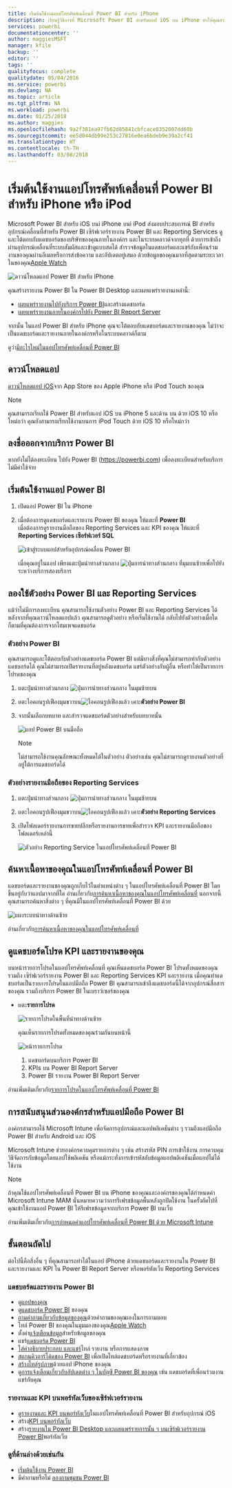 ```yaml
---
title: เริ่มต้นใช้งานแอปโทรศัพท์เคลื่อนที่ Power BI สำหรับ iPhone
description: เรียนรู้วิธีการที่ Microsoft Power BI สำหรับแอป iOS บน iPhone ทำให้คุณสามารถพกพา Power BI ไปได้ทุกที่ พร้อมการเข้าถึงข้อมูลทางธุรกิจภายในองค์กรและในระบบคลาวด์ผ่านอุปกรณ์เคลื่อนที่
services: powerbi
documentationcenter: ''
author: maggiesMSFT
manager: kfile
backup: ''
editor: ''
tags: ''
qualityfocus: complete
qualitydate: 05/04/2016
ms.service: powerbi
ms.devlang: NA
ms.topic: article
ms.tgt_pltfrm: NA
ms.workload: powerbi
ms.date: 01/25/2018
ms.author: maggies
ms.openlocfilehash: 9a2f381ea97fb62d85841cbfcace8352007dd60b
ms.sourcegitcommit: ee5d044db99e253c27816e0ea6bdeb9e39a2cf41
ms.translationtype: HT
ms.contentlocale: th-TH
ms.lasthandoff: 03/08/2018
---
```

# <a name="get-started-with-the-power-bi-mobile-app-on-an-iphone-or-ipod-touch"></a>เริ่มต้นใช้งานแอปโทรศัพท์เคลื่อนที่ Power BI สำหรับ iPhone หรือ iPod
Microsoft Power BI สำหรับ iOS บนi iPhone บนi iPod ส่งมอบประสบการณ์ BI สำหรับอุปกรณ์เคลื่อนที่สำหรับ Power BI เซิร์ฟเวอร์รายงาน Power BI และ Reporting Services ดูและโต้ตอบกับแดชบอร์ดของบริษัทของคุณภายในองค์กร และในระบบคลาวด์จากทุกที่ ด้วยการเข้าถึงผ่านอุปกรณ์เคลื่อนที่ระบบสัมผัสและเข้าดูแบบสดได้ สำรวจข้อมูลในแดชบอร์ดและแชร์กับเพื่อนร่วมงานของคุณผ่านอีเมลหรือการส่งข้อความ และอัปเดตอยู่เสมอ ด้วยข้อมูลของคุณมากที่สุดตามระยะเวลาในของคุณ[Apple Watch](mobile-apple-watch.md)  

![ดาวน์โหลดแอป Power BI สำหรับ iPhone](media/mobile-iphone-app-get-started/power-bi-mobile-get-started-dash.png)

คุณสร้างรายงาน Power BI ใน Power BI Desktop และเผยแพร่รายงานเหล่านี้:

* [เผยแพร่รายงานไปยังบริการ Power BI](service-get-started.md)และสร้างแดชบอร์ด
* [เผยแพร่รายงานภายในองค์กรไปยัง Power BI Report Server](report-server/quickstart-create-powerbi-report.md)

จากนั้น ในแอป Power BI สำหรับ iPhone คุณจะโต้ตอบกับแดชบอร์ดและรายงานของคุณ ไม่ว่าจะเป็นแดชบอร์ดและรายงานภายในองค์กรหรือในระบบคลาวด์ก็ตาม

ดูว่า[มีอะไรใหม่ในแอปโทรศัพท์เคลื่อนที่ Power BI](mobile-whats-new-in-the-mobile-apps.md)

## <a name="download-the-app"></a>ดาวน์โหลดแอป
[ดาวน์โหลดแอป iOS](http://go.microsoft.com/fwlink/?LinkId=522062 "ดาวน์โหลดแอป iPhone")จาก App Store ของ Apple iPhone หรือ iPod Touch ของคุณ

> [!NOTE]
> คุณสามารถเรียกใช้ Power BI สำหรับแอป iOS บน iPhone 5 และด้าน บน ด้วย iOS 10 หรือใหม่กว่า คุณยังสามารถเรียกใช้งานบนการ iPod Touch ด้วย iOS 10 หรือใหม่กว่า
> 
> 

## <a name="sign-up-for-the-power-bi-service"></a>ลงชื่อออกจากบริการ Power BI
หากยังไม่ได้ลงทะเบียน ไปยัง Power BI (https://powerbi.com) เพื่อลงทะเบียนสำหรับบริการ ไม่มีค่าใช้จ่าย

## <a name="get-started-with-the-power-bi-app"></a>เริ่มต้นใช้งานแอป Power BI
1. เปิดแอป Power BI ใน iPhone
2. เมื่อต้องการดูแดชบอร์ดและรายงาน Power BI ของคุณ ให้แตะที่ **Power BI**  
   เมื่อต้องการดูรายงานมือถือของ Reporting Services และ KPI ของคุณ ให้แตะที่ **Reporting Services เซิอร์ฟเวอร์ SQL**
   
   ![เข้าสู่ระบบแอปสำหรับอุปกรณ์เคลื่อน Power BI](media/mobile-iphone-app-get-started/power-bi-connect-to-login.png)
   
   เมื่อคุณอยู่ในแอป เพียงแตะปุ่มนำทางส่วนกลาง ![ปุ่มการนำทางส่วนกลาง](media/mobile-iphone-app-get-started/power-bi-iphone-global-nav-button.png) ที่มุมบนซ้ายเพื่อไปยังระหว่างบริการสองบริการ 

## <a name="try-the-power-bi-and-reporting-services-samples"></a>ลองใช้ตัวอย่าง Power BI และ Reporting Services
แม้ว่าไม่มีการลงทะเบียน คุณสามารถใช้งานตัวอย่าง Power BI และ Reporting Services ได้ หลังจากที่คุณดาวน์โหลดแอปแล้ว คุณสามารถดูตัวอย่าง หรือเริ่มใช้งานได้ กลับไปยังตัวอย่างเมื่อใดก็ตามที่คุณต้องการจากโฮมเพจแดชบอร์ด

### <a name="power-bi-samples"></a>ตัวอย่าง Power BI
คุณสามารถดูและโต้ตอบกับตัวอย่างแดชบอร์ด Power BI แต่มีบางสิ่งที่คุณไม่สามารถทำกับตัวอย่างแดชบอร์ดได้ คุณไม่สามารถเปิดรายงานที่อยู่หลังแดชบอร์ด แชร์ตัวอย่างกับผู้อื่น หรือทำให้เป็นรายการโปรดของคุณ

1. แตะปุ่มนำทางส่วนกลาง ![ปุ่มการนำทางส่วนกลาง](media/mobile-iphone-app-get-started/power-bi-iphone-global-nav-button.png) ในมุมซ้ายบน
2. แตะไอคอนรูปเฟืองมุมขวาบน![ไอคอนรูปเฟือง](media/mobile-iphone-app-get-started/power-bi-ios-gear-icon.png)แล้ว เคาะ**ตัวอย่าง Power BI**
3. จากนั้นเลือกบทบาท และสำรวจแดชบอร์ดตัวอย่างสำหรับบทบาทนั้น  
   
   ![แอป Power BI บนมือถือ](media/mobile-iphone-app-get-started/power-bi-iphone-powerbi-samples.png)
   
   > [!NOTE]
   > ไม่สามารถใช้งานคุณลักษณะทั้งหมดได้ในตัวอย่าง ตัวอย่างเช่น คุณไม่สามารถดูรายงานตัวอย่างที่อยู่ใต้การแดชบอร์ดได้ 
   > 
   > 

### <a name="reporting-services-mobile-report-samples"></a>ตัวอย่างรายงานมือถือของ Reporting Services
1. แตะปุ่มนำทางส่วนกลาง ![ปุ่มการนำทางส่วนกลาง](media/mobile-iphone-app-get-started/power-bi-iphone-global-nav-button.png) ในมุมซ้ายบน
2. แตะไอคอนรูปเฟืองมุมขวาบน![ไอคอนรูปเฟือง](media/mobile-iphone-app-get-started/power-bi-ios-gear-icon.png)แล้ว เคาะ**ตัวอย่าง Reporting Services**
3. เปิดโฟลเดอร์รายงานการขายปลีกหรือรายงานการขายเพื่อสำรวจ KPI และรายงานมือถือของโฟลเดอร์เหล่านี้
   
   ![ตัวอย่าง Reporting Service ในแอปโทรศัพท์เคลื่อนที่ Power BI](media/mobile-iphone-app-get-started/power-bi-iphone-ssrs-samples.png)

## <a name="find-your-content-in-the-power-bi-mobile-apps"></a>ค้นหาเนื้อหาของคุณในแอปโทรศัพท์เคลื่อนที่ Power BI
แดชบอร์ดและรายงานของคุณถูกเก็บไว้ในตำแหน่งต่าง ๆ ในแอปโทรศัพท์เคลื่อนที่ Power BI โดยขึ้นอยู่กับว่าแอปมาจากที่ใด อ่านเกี่ยวกับ[การค้นหาเนื้อหาของคุณในแอปโทรศัพท์เคลื่อนที่](mobile-apps-find-content-mobile-devices.md) นอกจากนี้ คุณสามารถค้นหาสิ่งต่าง ๆ ที่คุณมีในแอปโทรศัพท์เคลื่อนที่ Power BI ด้วย 

![แผงระบบนำทางด้านซ้าย](media/mobile-iphone-app-get-started/power-bi-iphone-left-nav.png)

อ่านเกี่ยวกับ[การค้นหาเนื้อหาของคุณในแอปโทรศัพท์เคลื่อนที่](mobile-apps-find-content-mobile-devices.md)

## <a name="view-your-favorite-dashboards-kpis-and-reports"></a>ดูแดชบอร์ดโปรด KPI และรายงานของคุณ
บนหน้ารายการโปรดในแอปโทรศัพท์เคลื่อนที่ คุณเห็นแดชบอร์ด Power BI โปรดทั้งหมดของคุณ รวมถึง เซิร์ฟเวอร์รายงาน Power BI และ Reporting Services KPI และรายงาน เมื่อคุณทำแดชบอร์ดเป็น*รายการโปรด*ในแอปมือถือ Power BI คุณสามารถเข้าถึงแดชบอร์ดนี้ได้จากอุปกรณ์สื่อสารของคุณ รวมถึงบริการ Power BI ในเบราว์เซอร์ของคุณ 

* แตะ**รายการโปรด**
  
   ![รายการโปรดในพื้นที่นำทางด้านซ้าย](media/mobile-iphone-app-get-started/power-bi-iphone-favorites-nav.png)
  
   คุณเห็นรายการโปรดทั้งหมดของคุณร่วมกันบนหน้านี้
  
   ![หน้ารายการโปรด](media/mobile-iphone-app-get-started/power-bi-iphone-faves-report-server-number-callouts.png)
  
  1. แดชบอร์ดบนบริการ Power BI
  2. KPIs บน Power BI Report Server
  3. Power BI รายงาน Power BI Report Server

อ่านเพิ่มเติมเกี่ยวกับ[รายการโปรดในแอปโทรศัพท์เคลื่อนที่ Power BI](mobile-apps-favorites.md)

## <a name="enterprise-support-for-the-power-bi-mobile-apps"></a>การสนับสนุนส่วนองค์กรสำหรับแอปมือถือ Power BI
องค์กรสามารถใช้ Microsoft Intune เพื่อจัดการอุปกรณ์และแอปพลิเคชันต่าง ๆ รวมถึงแอปมือถือ Power BI สำหรับ Android และ iOS

Microsoft Intune ช่วยองค์กรควบคุมรายการต่าง ๆ เช่น สร้างรหัส PIN การเข้าใช้งาน การควบคุมวิธีจัดการกับข้อมูลโดยแอปใช้พลิเคชัน หรือแม้กระทั่งการเข้ารหัสลับข้อมูลแอปพลิเคชันเมื่อแอปไม่ได้ใช้งาน

> [!NOTE]
> ถ้าคุณใช้แอปโทรศัพท์เคลื่อนที่ Power BI บน iPhone ของคุณและองค์กรของคุณได้กำหนดค่า Microsoft Intune MAM นั่นหมายความว่าการรีเฟรชข้อมูลพื้นหลังถูกปิดใช้งาน ในครั้งถัดไปที่คุณเข้าใช้งานแอป Power BI ให้รีเฟรชข้อมูลจากบริการ Power BI บนเว็บ
> 
> 

อ่านเพิ่มเติมเกี่ยวกับ[การกำหนดค่าแอปโทรศัพท์เคลื่อนที่ Power BI ด้วย Microsoft Intune](service-admin-mobile-intune.md) 

## <a name="next-steps"></a>ขั้นตอนถัดไป
ต่อไปนี้คือสิ่งอื่น ๆ ที่คุณสามารถทำได้ในแอป iPhone ด้วยแดชบอร์ดและรายงานใน Power BI และรายงานและ KPI ใน Power BI Report Server หรือพอร์ทัลเว็บ Reporting Services

### <a name="power-bi-dashboards-and-reports"></a>แดชบอร์ดและรายงาน Power BI
* ดู[แอปของคุณ](service-install-use-apps.md)
* ดู[แดชบอร์ด Power BI](mobile-apps-view-dashboard.md) ของคุณ
* [ถามคำถามเกี่ยวกับข้อมูลของคุณ](mobile-apps-ios-qna.md)ด้วยคำถามของคุณเองในการถามตอบ
* ไทล์ Power BI ของคุณในมุมมองของคุณ[Apple Watch](mobile-apple-watch.md)
* ตั้งค่า[แจ้งเตือนข้อมูล](mobile-set-data-alerts-in-the-mobile-apps.md)สำหรับข้อมูลของคุณ
* แชร์[แดชบอร์ด Power BI](mobile-share-dashboard-from-the-mobile-apps.md)
* [ใส่คำอธิบายประกอบ และแชร์](mobile-annotate-and-share-a-tile-from-the-mobile-apps.md)ไทล์ รายงาน หรือการแสดงภาพ
* [สแกนคิวอาร์โค้ดของ Power BI](mobile-apps-qr-code.md) เพื่อเปิดไทล์แดชบอร์ดหรือรายงานที่เกี่ยวข้อง
* [สร้างไทล์รูปภาพ](mobile-iphone-app-get-started.md)ด้วยแอป iPhone ของคุณ
* ดู[การแจ้งเตือนเกี่ยวกับอัปเดตต่าง ๆ ในบัญชี Power BI ของคุณ](mobile-apps-notification-center.md) เช่น แดชบอร์ดที่เพื่อนร่วมงานแชร์กับคุณ

### <a name="reports-and-kpis-on-the-report-server-web-portals"></a>รายงานและ KPI บนพอร์ทัลเว็บของเซิร์ฟเวอร์รายงาน
* [ดูรายงานและ KPI บนพอร์ทัลเว็บ](mobile-app-ssrs-kpis-mobile-on-premises-reports.md)ในแอปโทรศัพท์เคลื่อนที่ Power BI สำหรับอุปกรณ์ iOS
* สร้าง[KPI บนพอร์ทัลเว็บ](https://docs.microsoft.com/sql/reporting-services/working-with-kpis-in-reporting-services)
* สร้าง[รายงานใน Power BI Desktop และเผยแพร่รายการนั้น ๆ บนเซิร์ฟเวอร์รายงาน Power BI](report-server/quickstart-create-powerbi-report.md)พอร์ทัลเว็บ

### <a name="see-also"></a>ดูที่ด้านล่างด้วยเช่นกัน
* [เริ่มต้นใช้งาน Power BI](service-get-started.md)
* มีคำถามหรือไม่ [ลองถามชุมชน Power BI](http://community.powerbi.com/)


